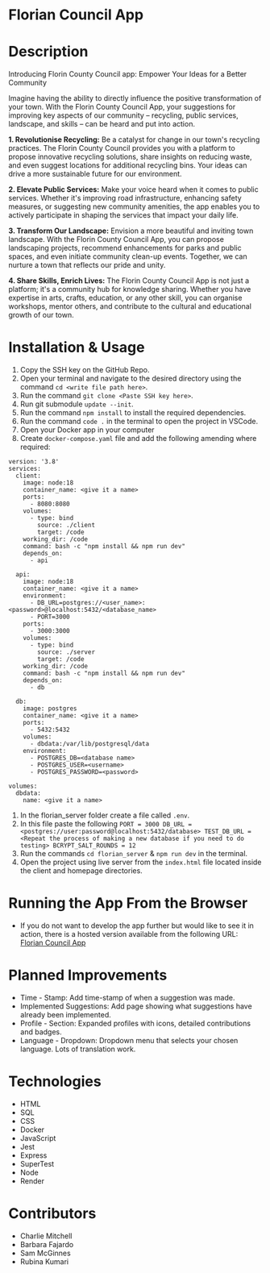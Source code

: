 # Florian Council App

# Description

Introducing Florin County Council app: Empower Your Ideas for a Better Community

Imagine having the ability to directly influence the positive transformation of your town. With the Florin County Council App, your suggestions for improving key aspects of our community – recycling, public services, landscape, and skills – can be heard and put into action.

**1. Revolutionise Recycling:**
Be a catalyst for change in our town's recycling practices. The Florin County Council provides you with a platform to propose innovative recycling solutions, share insights on reducing waste, and even suggest locations for additional recycling bins. Your ideas can drive a more sustainable future for our environment.

**2. Elevate Public Services:**
Make your voice heard when it comes to public services. Whether it's improving road infrastructure, enhancing safety measures, or suggesting new community amenities, the app enables you to actively participate in shaping the services that impact your daily life.

**3. Transform Our Landscape:**
Envision a more beautiful and inviting town landscape. With the Florin County Council App, you can propose landscaping projects, recommend enhancements for parks and public spaces, and even initiate community clean-up events. Together, we can nurture a town that reflects our pride and unity.

**4. Share Skills, Enrich Lives:**
The Florin County Council App is not just a platform; it's a community hub for knowledge sharing. Whether you have expertise in arts, crafts, education, or any other skill, you can organise workshops, mentor others, and contribute to the cultural and educational growth of our town.

# Installation & Usage

1. Copy the SSH key on the GitHub Repo.
2. Open your terminal and navigate to the desired directory using the command `cd <write file path here>`.
3. Run the command `git clone <Paste SSH key here>`.
4. Run git submodule `update --init`. 
6. Run the command `npm install` to install the required dependencies.
7. Run the command `code .` in the terminal to open the project in VSCode.
8. Open your Docker app in your computer
9. Create  `docker-compose.yaml` file and add the following amending where required: 

```
version: '3.8'
services:
  client:
    image: node:18
    container_name: <give it a name>
    ports:
      - 8080:8080
    volumes:
      - type: bind
        source: ./client
        target: /code
    working_dir: /code
    command: bash -c "npm install && npm run dev"
    depends_on:
      - api

  api:
    image: node:18
    container_name: <give it a name>
    environment:
      - DB_URL=postgres://<user_name>:<password>@localhost:5432/<database_name>
      - PORT=3000
    ports:
      - 3000:3000
    volumes:
      - type: bind
        source: ./server
        target: /code
    working_dir: /code
    command: bash -c "npm install && npm run dev"
    depends_on:
      - db

  db:
    image: postgres
    container_name: <give it a name>
    ports:
      - 5432:5432
    volumes:
      - dbdata:/var/lib/postgresql/data
    environment:
      - POSTGRES_DB=<database name>
      - POSTGRES_USER=<username>
      - POSTGRES_PASSWORD=<password>

volumes:
  dbdata:
    name: <give it a name>
```

1. In the florian_server folder create a file called `.env`.
2. In this file paste the following
`PORT = 3000 DB_URL = <postgres://user:password@localhost:5432/database> TEST_DB_URL = <Repeat the process of making a new database if you need to do testing> BCRYPT_SALT_ROUNDS = 12`
3. Run the commands `cd florian_server` & `npm run dev` in the terminal.
4. Open the project using live server from the `index.html` file located inside the client and homepage directories.

# Running the App From the Browser

- If you do not want to develop the app further but would like to see it in action, there is a hosted version available from the following URL: [Florian Council App](https://florin-client-cz8s.onrender.com/)

# Planned Improvements

- Time - Stamp: Add time-stamp of when a suggestion was made.
- Implemented Suggestions: Add page showing what suggestions have already been implemented.
- Profile - Section: Expanded profiles with icons, detailed contributions and badges.
- Language - Dropdown: Dropdown menu that selects your chosen language. Lots of translation work.

# **Technologies**

- HTML
- SQL
- CSS
- Docker
- JavaScript
- Jest
- Express
- SuperTest
- Node
- Render

# Contributors

- Charlie Mitchell
- Barbara Fajardo
- Sam McGinnes
- Rubina Kumari
